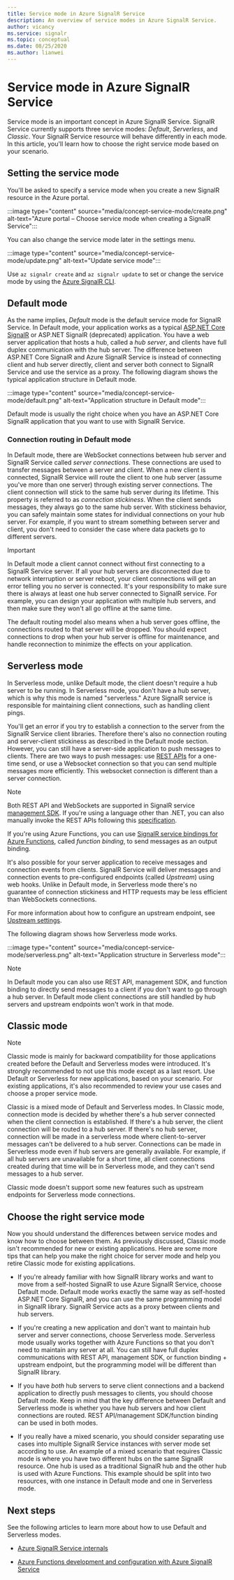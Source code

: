 ```yaml
---
title: Service mode in Azure SignalR Service
description: An overview of service modes in Azure SignalR Service.
author: vicancy
ms.service: signalr
ms.topic: conceptual
ms.date: 08/25/2020
ms.author: lianwei
---
```

# Service mode in Azure SignalR Service

Service mode is an important concept in Azure SignalR Service. SignalR Service currently supports three service modes: *Default*, *Serverless*, and *Classic*. Your SignalR Service resource will behave differently in each mode. In this article, you'll learn how to choose the right service mode based on your scenario.

## Setting the service mode

You'll be asked to specify a service mode when you create a new SignalR resource in the Azure portal.

:::image type="content" source="media/concept-service-mode/create.png" alt-text="Azure portal – Choose service mode when creating a SignalR Service":::

You can also change the service mode later in the settings menu.

:::image type="content" source="media/concept-service-mode/update.png" alt-text="Update service mode":::

Use `az signalr create` and `az signalr update` to set or change the service mode by using the [Azure SignalR CLI](/cli/azure/service-page/azure%20signalr).

## Default mode

As the name implies, *Default* mode is the default service mode for SignalR Service. In Default mode, your application works as a typical [ASP.NET Core SignalR](/aspnet/core/signalr/introduction) or ASP.NET SignalR (deprecated) application. You have a web server application that hosts a hub, called a *hub server*, and clients have full duplex communication with the hub server. The difference between ASP.NET Core SignalR and Azure SignalR Service is instead of connecting client and hub server directly, client and server both connect to SignalR Service and use the service as a proxy. The following diagram shows the typical application structure in Default mode.

:::image type="content" source="media/concept-service-mode/default.png" alt-text="Application structure in Default mode":::

Default mode is usually the right choice when you have an ASP.NET Core SignalR application that you want to use with SignalR Service.

### Connection routing in Default mode

In Default mode, there are WebSocket connections between hub server and SignalR Service called *server connections*. These connections are used to transfer messages between a server and client. When a new client is connected, SignalR Service will route the client to one hub server (assume you've more than one server) through existing server connections. The client connection will stick to the same hub server during its lifetime. This property is referred to as *connection stickiness*. When the client sends messages, they always go to the same hub server. With stickiness behavior, you can safely maintain some states for individual connections on your hub server. For example, if you want to stream something between server and client, you don't need to consider the case where data packets go to different servers.

> [!IMPORTANT]
> In Default mode a client cannot connect without first connecting to a SignalR Service server. If all your hub servers are disconnected due to network interruption or server reboot, your client connections will get an error telling you no server is connected. It's your responsibility to make sure there is always at least one hub server connected to SignalR service. For example, you can design your application with multiple hub servers, and then make sure they won't all go offline at the same time.

The default routing model also means when a hub server goes offline, the connections routed to that server will be dropped. You should expect connections to drop when your hub server is offline for maintenance, and handle  reconnection to minimize the effects on your application.

## Serverless mode

In Serverless mode, unlike Default mode, the client doesn't require a hub server to be running. In Serverless mode, you don't have a hub server, which is why this mode is named "serverless." Azure SignalR service is responsible for maintaining client connections, such as handling client pings.

You'll get an error if you try to establish a connection to the server from the SignalR Service client libraries. Therefore there's also no connection routing and server-client stickiness as described in the Default mode section. However, you can still have a server-side application to push messages to clients. There are two ways to push messages: use [REST APIs](https://github.com/Azure/azure-signalr/blob/dev/docs/rest-api.md) for a one-time send, or use a Websocket connection so that you can send multiple messages more efficiently. This websocket connection is different than a server connection.

> [!NOTE]
> Both REST API and WebSockets are supported in SignalR service [management SDK](https://github.com/Azure/azure-signalr/blob/dev/docs/management-sdk-guide.md). If you're using a language other than .NET, you can also manually invoke the REST APIs following this [specification](https://github.com/Azure/azure-signalr/blob/dev/docs/rest-api.md).
>
> If you're using Azure Functions, you can use [SignalR service bindings for Azure Functions](../azure-functions/functions-bindings-signalr-service.md), called *function binding*, to send messages as an output binding.

It's also possible for your server application to receive messages and connection events from clients. SignalR Service will deliver messages and connection events to pre-configured endpoints (called *Upstream*) using web hooks. Unlike in Default mode, in Serverless mode there's no guarantee of connection stickiness and HTTP requests may be less efficient than WebSockets connections.

For more information about how to configure an upstream endpoint, see [Upstream settings](./concept-upstream.md).

The following diagram shows how Serverless mode works.

:::image type="content" source="media/concept-service-mode/serverless.png" alt-text="Application structure in Serverless mode":::

> [!NOTE]
> In Default mode you can also use REST API, management SDK, and function binding to directly send messages to a client if you don't want to go through a hub server. In Default mode client connections are still handled by hub servers and upstream endpoints won't work in that mode.

## Classic mode

> [!NOTE]
> Classic mode is mainly for backward compatibility for those applications created before the Default and Serverless modes were introduced. It's strongly recommended to not use this mode except as a last resort. Use Default or Serverless for new applications, based on your scenario. For existing applications, it's also recommended to review your use cases and choose a proper service mode.

Classic is a mixed mode of Default and Serverless modes. In Classic mode, connection mode is decided by whether there's a hub server connected when the client connection is established. If there's a hub server, the client connection will be routed to a hub server. If there's no hub server, connection will be made in a serverless mode where client-to-server messages can't be delivered to a hub server. Connections can be made in Serverless mode even if hub servers are generally available. For example, if all hub servers are unavailable for a short time, all client connections created during that time will be in Serverless mode, and they can't send messages to a hub server.

Classic mode doesn't support some new features such as upstream endpoints for Serverless mode connections.

## Choose the right service mode

Now you should understand the differences between service modes and know how to choose between them. As previously discussed, Classic mode isn't recommended for new or existing applications. Here are some more tips that can help you make the right choice for server mode and help you retire Classic mode for existing applications.

* If you're already familiar with how SignalR library works and want to move from a self-hosted SignalR to use Azure SignalR Service, choose Default mode. Default mode works exactly the same way as self-hosted ASP.NET Core SignalR, and you can use the same programming model in SignalR library. SignalR Service acts as a proxy between clients and hub servers.

* If you're creating a new application and don't want to maintain hub server and server connections, choose Serverless mode. Serverless mode usually works together with Azure Functions so that you don't need to maintain any server at all. You can still have full duplex communications with REST API, management SDK, or function binding + upstream endpoint, but the programming model will be different than SignalR library.

* If you have *both* hub servers to serve client connections and a backend application to directly push messages to clients, you should choose Default mode. Keep in mind that the key difference between Default and Serverless mode is whether you have hub servers and how client connections are routed. REST API/management SDK/function binding can be used in both modes.

* If you really have a mixed scenario, you should consider separating use cases into multiple SignalR Service instances with server mode set according to use. An example of a mixed scenario that requires Classic mode is where you have two different hubs on the same SignalR resource. One hub is used as a traditional SignalR hub and the other hub is used with Azure Functions. This example should be split into two resources, with one instance in Default mode and one in Serverless mode.

## Next steps

See the following articles to learn more about how to use Default and Serverless modes.

* [Azure SignalR Service internals](signalr-concept-internals.md)

* [Azure Functions development and configuration with Azure SignalR Service](signalr-concept-serverless-development-config.md)
